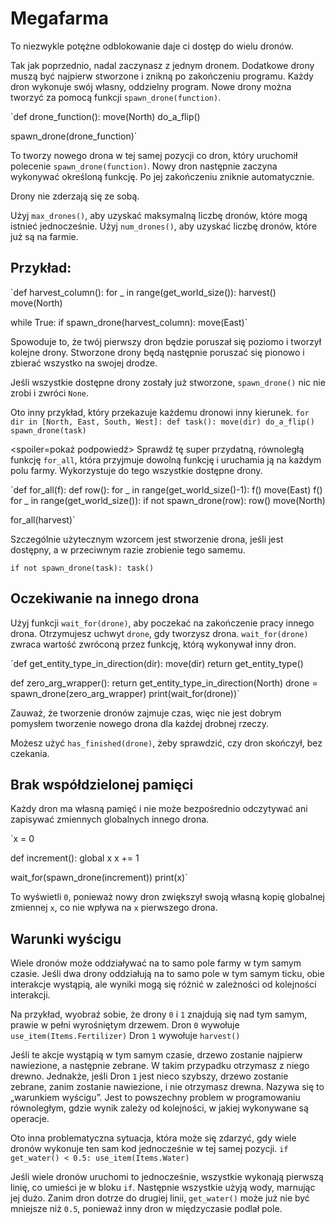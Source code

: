 # Megafarma
To niezwykle potężne odblokowanie daje ci dostęp do wielu dronów. 

Tak jak poprzednio, nadal zaczynasz z jednym dronem. Dodatkowe drony muszą być najpierw stworzone i znikną po zakończeniu programu.
Każdy dron wykonuje swój własny, oddzielny program. Nowe drony można tworzyć za pomocą funkcji `spawn_drone(function)`.

`def drone_function():
    move(North)
    do_a_flip()

spawn_drone(drone_function)`

To tworzy nowego drona w tej samej pozycji co dron, który uruchomił polecenie `spawn_drone(function)`. Nowy dron następnie zaczyna wykonywać określoną funkcję. Po jej zakończeniu zniknie automatycznie.

Drony nie zderzają się ze sobą. 

Użyj `max_drones()`, aby uzyskać maksymalną liczbę dronów, które mogą istnieć jednocześnie.
Użyj `num_drones()`, aby uzyskać liczbę dronów, które już są na farmie.


## Przykład:
`def harvest_column():
    for _ in range(get_world_size()):
        harvest()
        move(North)

while True:
    if spawn_drone(harvest_column):
        move(East)`

Spowoduje to, że twój pierwszy dron będzie poruszał się poziomo i tworzył kolejne drony. Stworzone drony będą następnie poruszać się pionowo i zbierać wszystko na swojej drodze.

Jeśli wszystkie dostępne drony zostały już stworzone, `spawn_drone()` nic nie zrobi i zwróci `None`.

Oto inny przykład, który przekazuje każdemu dronowi inny kierunek.
`for dir in [North, East, South, West]:
    def task():
        move(dir)
        do_a_flip()
    spawn_drone(task)`

<spoiler=pokaż podpowiedź> Sprawdź tę super przydatną, równoległą funkcję `for_all`, która przyjmuje dowolną funkcję i uruchamia ją na każdym polu farmy. Wykorzystuje do tego wszystkie dostępne drony.

`def for_all(f):
	def row():
		for _ in range(get_world_size()-1):
			f()
			move(East)
		f()
	for _ in range(get_world_size()):
		if not spawn_drone(row):
			row()
		move(North)

for_all(harvest)`

Szczególnie użytecznym wzorcem jest stworzenie drona, jeśli jest dostępny, a w przeciwnym razie zrobienie tego samemu.

`if not spawn_drone(task):
	task()`
</spoiler>

## Oczekiwanie na innego drona
Użyj funkcji `wait_for(drone)`, aby poczekać na zakończenie pracy innego drona. Otrzymujesz uchwyt `drone`, gdy tworzysz drona.
`wait_for(drone)` zwraca wartość zwróconą przez funkcję, którą wykonywał inny dron.

`def get_entity_type_in_direction(dir):
    move(dir)
    return get_entity_type()

def zero_arg_wrapper():
    return get_entity_type_in_direction(North)
drone = spawn_drone(zero_arg_wrapper)
print(wait_for(drone))`

Zauważ, że tworzenie dronów zajmuje czas, więc nie jest dobrym pomysłem tworzenie nowego drona dla każdej drobnej rzeczy.

Możesz użyć `has_finished(drone)`, żeby sprawdzić, czy dron skończył, bez czekania.

## Brak współdzielonej pamięci
Każdy dron ma własną pamięć i nie może bezpośrednio odczytywać ani zapisywać zmiennych globalnych innego drona.

`x = 0

def increment():
    global x
    x += 1

wait_for(spawn_drone(increment))
print(x)`

To wyświetli `0`, ponieważ nowy dron zwiększył swoją własną kopię globalnej zmiennej `x`, co nie wpływa na `x` pierwszego drona.

## Warunki wyścigu
Wiele dronów może oddziaływać na to samo pole farmy w tym samym czasie. Jeśli dwa drony oddziałują na to samo pole w tym samym ticku, obie interakcje wystąpią, ale wyniki mogą się różnić w zależności od kolejności interakcji.

Na przykład, wyobraź sobie, że drony `0` i `1` znajdują się nad tym samym, prawie w pełni wyrośniętym drzewem.
Dron `0` wywołuje
`use_item(Items.Fertilizer)`
Dron `1` wywołuje
`harvest()`

Jeśli te akcje wystąpią w tym samym czasie, drzewo zostanie najpierw nawiezione, a następnie zebrane. W takim przypadku otrzymasz z niego drewno. Jednakże, jeśli Dron `1` jest nieco szybszy, drzewo zostanie zebrane, zanim zostanie nawiezione, i nie otrzymasz drewna.
Nazywa się to „warunkiem wyścigu”. Jest to powszechny problem w programowaniu równoległym, gdzie wynik zależy od kolejności, w jakiej wykonywane są operacje.

Oto inna problematyczna sytuacja, która może się zdarzyć, gdy wiele dronów wykonuje ten sam kod jednocześnie w tej samej pozycji.
`if get_water() < 0.5:
    use_item(Items.Water)`

Jeśli wiele dronów uruchomi to jednocześnie, wszystkie wykonają pierwszą linię, co umieści je w bloku `if`. Następnie wszystkie użyją wody, marnując jej dużo.
Zanim dron dotrze do drugiej linii, `get_water()` może już nie być mniejsze niż `0.5`, ponieważ inny dron w międzyczasie podlał pole.